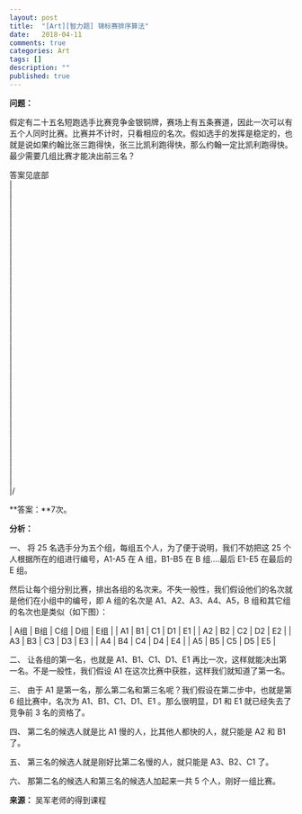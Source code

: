 ```yaml
---
layout: post
title:  "[Art][智力题] 锦标赛排序算法"
date:   2018-04-11
comments: true
categories: Art
tags: []
description: ""
published: true
---
```


**问题：**

假定有二十五名短跑选手比赛竞争金银铜牌，赛场上有五条赛道，因此一次可以有五个人同时比赛。比赛并不计时，只看相应的名次。假如选手的发挥是稳定的，也就是说如果约翰比张三跑得快，张三比凯利跑得快，那么约翰一定比凯利跑得快。最少需要几组比赛才能决出前三名？

答案见底部 <br />
| <br />
| <br />
| <br />
| <br />
| <br />
| <br />
| <br />
| <br />
| <br />
| <br />
| <br />
| <br />
| <br />
| <br />
| <br />
| <br />
| <br />
| <br />
| <br />
| <br />
| <br />
| <br />
| <br />
| <br />
| <br />
| <br />
| <br />
| <br />
| <br />
| <br />
| <br />
| <br />
|/ <br />

**答案：**7次。

**分析：**

一、 将 25 名选手分为五个组，每组五个人，为了便于说明，我们不妨把这 25 个人根据所在的组进行编号，A1-A5 在 A 组，B1-B5 在 B 组....最后 E1-E5 在最后的 E 组。

然后让每个组分别比赛，排出各组的名次来。不失一般性，我们假设他们的名次就是他们在小组中的编号，即 A 组的名次是 A1、A2、A3、A4、A5，B 组和其它组的名次也是类似（如下图）：

| A组 | B组 | C组 | D组 | E组 |
| A1  | B1  | C1  | D1  | E1  |
| A2  | B2  | C2  | D2  | E2  |
| A3  | B3  | C3  | D3  | E3  |
| A4  | B4  | C4  | D4  | E4  |
| A5  | B5  | C5  | D5  | E5  |

二、 让各组的第一名，也就是 A1、B1、C1、D1、E1 再比一次，这样就能决出第一名。不是一般性，我们假设 A1 在这次比赛中获胜，这样我们就知道了第一名。

三、 由于 A1 是第一名，那么第二名和第三名呢？我们假设在第二步中，也就是第 6 组比赛中，名次为 A1、B1、C1、D1、E1 。那么很明显，D1 和 E1 就已经失去了竞争前 3 名的资格了。

四、 第二名的候选人就是比 A1 慢的人，比其他人都快的人，就只能是 A2 和 B1 了。

五、 第三名的候选人就是刚好比第二名慢的人，就只能是 A3、B2、C1 了。

六、 那第二名的候选人和第三名的候选人加起来一共 5 个人，刚好一组比赛。

**来源：** 吴军老师的得到课程
